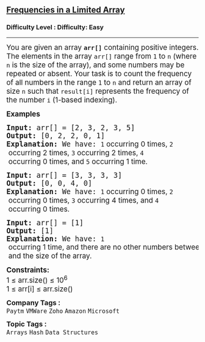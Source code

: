 <h2><a href="https://www.geeksforgeeks.org/problems/frequency-of-array-elements-1587115620/1?page=1&category=Arrays&difficulty=Easy&status=unsolved&sortBy=submissions">Frequencies in a Limited Array</a></h2><h3>Difficulty Level : Difficulty: Easy</h3><hr><div class="problems_problem_content__Xm_eO" style="user-select: auto;"><p style="user-select: auto;"><span style="font-size: 14pt; user-select: auto;">You are given an array <strong style="user-select: auto;"><code style="user-select: auto;">arr[]</code></strong> containing positive integers. The elements in the array <code style="user-select: auto;">arr[]</code> range from <code style="user-select: auto;">1</code> to <code style="user-select: auto;">n</code> (where <code style="user-select: auto;">n</code> is the size of the array), and some numbers may be repeated or absent. Your task is to count the frequency of all numbers in the range <code style="user-select: auto;">1</code> to <code style="user-select: auto;">n</code> and return an array of size <code style="user-select: auto;">n</code> such that <code style="user-select: auto;">result[i]</code> represents the frequency of the number <code style="user-select: auto;">i</code> (1-based indexing).</span></p>
<p style="user-select: auto;"><span style="font-size: 14pt; user-select: auto;"><strong style="user-select: auto;">Examples</strong></span></p>
<pre style="user-select: auto;"><span style="font-size: 14pt; user-select: auto;"><strong style="user-select: auto;">Input: </strong>arr[] = [2, 3, 2, 3, 5]
<strong style="user-select: auto;">Output:</strong> [0, 2, 2, 0, 1]<br style="user-select: auto;"><strong style="user-select: auto;">Explanation: </strong>We have: <code style="user-select: auto;">1</code><span style="font-family: -apple-system, BlinkMacSystemFont, &quot;Segoe UI&quot;, Roboto, Oxygen, Ubuntu, Cantarell, &quot;Open Sans&quot;, &quot;Helvetica Neue&quot;, sans-serif; user-select: auto;"> occurring 0 times, </span><code style="user-select: auto;">2</code><span style="font-family: -apple-system, BlinkMacSystemFont, &quot;Segoe UI&quot;, Roboto, Oxygen, Ubuntu, Cantarell, &quot;Open Sans&quot;, &quot;Helvetica Neue&quot;, sans-serif; user-select: auto;"> occurring 2 times, </span><code style="user-select: auto;">3</code><span style="font-family: -apple-system, BlinkMacSystemFont, &quot;Segoe UI&quot;, Roboto, Oxygen, Ubuntu, Cantarell, &quot;Open Sans&quot;, &quot;Helvetica Neue&quot;, sans-serif; user-select: auto;"> occurring 2 times, </span><code style="user-select: auto;">4</code><span style="font-family: -apple-system, BlinkMacSystemFont, &quot;Segoe UI&quot;, Roboto, Oxygen, Ubuntu, Cantarell, &quot;Open Sans&quot;, &quot;Helvetica Neue&quot;, sans-serif; user-select: auto;"> occurring 0 times, and </span><code style="user-select: auto;">5</code><span style="font-family: -apple-system, BlinkMacSystemFont, &quot;Segoe UI&quot;, Roboto, Oxygen, Ubuntu, Cantarell, &quot;Open Sans&quot;, &quot;Helvetica Neue&quot;, sans-serif; user-select: auto;"> occurring 1 time.</span></span></pre>
<pre style="user-select: auto;"><span style="font-size: 14pt; user-select: auto;"><strong style="user-select: auto;">Input: </strong>arr[] = [3, 3, 3, 3]
<strong style="user-select: auto;">Output: </strong>[0, 0, 4, 0]<strong style="user-select: auto;">
Explanation: </strong>We have: <code style="user-select: auto;">1</code><span style="font-family: -apple-system, BlinkMacSystemFont, &quot;Segoe UI&quot;, Roboto, Oxygen, Ubuntu, Cantarell, &quot;Open Sans&quot;, &quot;Helvetica Neue&quot;, sans-serif; user-select: auto;"> occurring 0 times, </span><code style="user-select: auto;">2</code><span style="font-family: -apple-system, BlinkMacSystemFont, &quot;Segoe UI&quot;, Roboto, Oxygen, Ubuntu, Cantarell, &quot;Open Sans&quot;, &quot;Helvetica Neue&quot;, sans-serif; user-select: auto;"> occurring 0 times, </span><code style="user-select: auto;">3</code><span style="font-family: -apple-system, BlinkMacSystemFont, &quot;Segoe UI&quot;, Roboto, Oxygen, Ubuntu, Cantarell, &quot;Open Sans&quot;, &quot;Helvetica Neue&quot;, sans-serif; user-select: auto;"> occurring 4 times, and </span><code style="user-select: auto;">4</code><span style="font-family: -apple-system, BlinkMacSystemFont, &quot;Segoe UI&quot;, Roboto, Oxygen, Ubuntu, Cantarell, &quot;Open Sans&quot;, &quot;Helvetica Neue&quot;, sans-serif; user-select: auto;"> occurring 0 times.</span></span></pre>
<pre style="user-select: auto;"><span style="font-size: 14pt; user-select: auto;"><strong style="user-select: auto;">Input: </strong>arr[] = [1]
<strong style="user-select: auto;">Output: </strong>[1]<strong style="user-select: auto;">
Explanation: </strong>We have: <code style="user-select: auto;">1</code><span style="font-family: -apple-system, BlinkMacSystemFont, &quot;Segoe UI&quot;, Roboto, Oxygen, Ubuntu, Cantarell, &quot;Open Sans&quot;, &quot;Helvetica Neue&quot;, sans-serif; user-select: auto;"> occurring 1 time, and there are no other numbers between </span><code style="user-select: auto;">1</code><span style="font-family: -apple-system, BlinkMacSystemFont, &quot;Segoe UI&quot;, Roboto, Oxygen, Ubuntu, Cantarell, &quot;Open Sans&quot;, &quot;Helvetica Neue&quot;, sans-serif; user-select: auto;"> and the size of the array.</span></span></pre>
<p style="user-select: auto;"><span style="font-size: 14pt; user-select: auto;"><strong style="user-select: auto;">Constraints:</strong><br style="user-select: auto;">1 ≤ arr.size() ≤ 10<sup style="user-select: auto;">6</sup><br style="user-select: auto;">1&nbsp;≤&nbsp;arr[i]&nbsp;≤ arr.size()</span></p></div><p><span style=font-size:18px><strong>Company Tags : </strong><br><code>Paytm</code>&nbsp;<code>VMWare</code>&nbsp;<code>Zoho</code>&nbsp;<code>Amazon</code>&nbsp;<code>Microsoft</code>&nbsp;<br><p><span style=font-size:18px><strong>Topic Tags : </strong><br><code>Arrays</code>&nbsp;<code>Hash</code>&nbsp;<code>Data Structures</code>&nbsp;